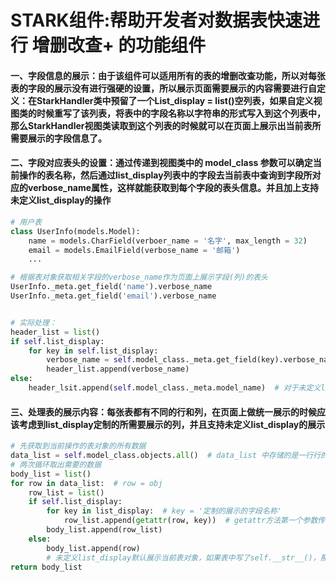# STARK组件:帮助开发者对数据表快速进行 增删改查+ 的功能组件

#### 一、字段信息的展示：由于该组件可以适用所有的表的增删改查功能，所以对每张表的字段的展示没有进行强硬的设置，所以展示页面需要展示的内容需要进行自定义：在StarkHandler类中预留了一个List_display = list()空列表，如果自定义视图类的时候重写了该列表，将表中的字段名称以字符串的形式写入到这个列表中，那么StarkHandler视图类读取到这个列表的时候就可以在页面上展示出当前表所需要展示的字段信息了。

#### 二、字段对应表头的设置：通过传递到视图类中的 model_class 参数可以确定当前操作的表名称，然后通过list_display列表中的字段去当前表中查询到字段所对应的verbose_name属性，这样就能获取到每个字段的表头信息。并且加上支持未定义list_display的操作

```python
# 用户表
class UserInfo(models.Model):
    name = models.CharField(verboer_name = '名字', max_length = 32)
    email = models.EmailField(verbose_name = '邮箱')
    ...

# 根据表对象获取相关字段的verbose_name作为页面上展示字段(列)的表头
UserInfo._meta.get_field('name').verbose_name
UserInfo._meta.get_field('email').verbose_name


# 实际处理：
header_list = list()
if self.list_display:
    for key in self.list_display:
        verbose_name = self.model_class._meta.get_field(key).verbose_name
        header_list.append(verbose_name)
else:
	header_lsit.append(self.model_class._meta.model_name)  # 对于未定义list_display的数据，表头默认展示表名称
```

#### 三、处理表的展示内容：每张表都有不同的行和列，在页面上做统一展示的时候应该考虑到list_display定制的所需要展示的列，并且支持未定义list_display的展示

```python
# 先获取到当前操作的表对象的所有数据
data_list = self.model_class.objects.all()  # data_list 中存储的是一行行的数据，都是queryset对象 --> [obj, obj, obj]
# 两次循环取出需要的数据
body_list = list()
for row in data_list:  # row = obj
    row_list = list()
    if self.list_display:
        for key in list_display:  # key = '定制的展示的字段名称'
            row_list.append(getattr(row, key))  # getattr方法第一个参数传递一个obj对象，第二个参数为字段名称
        body_list.append(row_list)
    else:
        body_list.append(row)  
        # 未定义list_display默认展示当前表对象，如果表中写了self.__str__()，那么展示的就是str方法返回的字符串，否则就是一个个的obj对象
return body_list
```

